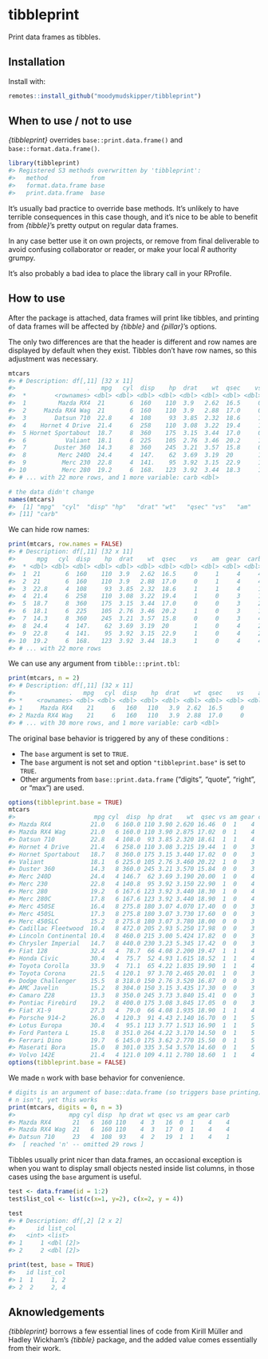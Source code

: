 
<!-- README.md is generated from README.Rmd. Please edit that file -->

# tibbleprint

Print data frames as tibbles.

## Installation

Install with:

``` r
remotes::install_github("moodymudskipper/tibbleprint")
```

## When to use / not to use

*{tibbleprint}* overrides `base::print.data.frame()` and
`base::format.data.frame()`.

``` r
library(tibbleprint)
#> Registered S3 methods overwritten by 'tibbleprint':
#>   method            from
#>   format.data.frame base
#>   print.data.frame  base
```

It’s usually bad practice to override base methods. It’s unlikely to
have terrible consequences in this case though, and it’s nice to be able
to benefit from *{tibble}*’s pretty output on regular data frames.

In any case better use it on own projects, or remove from final
deliverable to avoid confusing collaborator or reader, or make your
local *R* authority grumpy.

It’s also probably a bad idea to place the library call in your
RProfile.

## How to use

After the package is attached, data frames will print like tibbles, and
printing of data frames will be affected by *{tibble}* and *{pillar}*’s
options.

The only two differences are that the header is different and row names
are displayed by default when they exist. Tibbles don’t have row names,
so this adjustment was necessary.

``` r
mtcars
#> # Description: df[,11] [32 x 11]
#>                    .   mpg   cyl  disp    hp  drat    wt  qsec    vs    am  gear
#>  *        <rownames> <dbl> <dbl> <dbl> <dbl> <dbl> <dbl> <dbl> <dbl> <dbl> <dbl>
#>  1         Mazda RX4  21       6  160    110  3.9   2.62  16.5     0     1     4
#>  2     Mazda RX4 Wag  21       6  160    110  3.9   2.88  17.0     0     1     4
#>  3        Datsun 710  22.8     4  108     93  3.85  2.32  18.6     1     1     4
#>  4    Hornet 4 Drive  21.4     6  258    110  3.08  3.22  19.4     1     0     3
#>  5 Hornet Sportabout  18.7     8  360    175  3.15  3.44  17.0     0     0     3
#>  6           Valiant  18.1     6  225    105  2.76  3.46  20.2     1     0     3
#>  7        Duster 360  14.3     8  360    245  3.21  3.57  15.8     0     0     3
#>  8         Merc 240D  24.4     4  147.    62  3.69  3.19  20       1     0     4
#>  9          Merc 230  22.8     4  141.    95  3.92  3.15  22.9     1     0     4
#> 10          Merc 280  19.2     6  168.   123  3.92  3.44  18.3     1     0     4
#> # ... with 22 more rows, and 1 more variable: carb <dbl>

# the data didn't change
names(mtcars)
#>  [1] "mpg"  "cyl"  "disp" "hp"   "drat" "wt"   "qsec" "vs"   "am"   "gear"
#> [11] "carb"
```

We can hide row names:

``` r
print(mtcars, row.names = FALSE)
#> # Description: df[,11] [32 x 11]
#>      mpg   cyl  disp    hp  drat    wt  qsec    vs    am  gear  carb
#>  * <dbl> <dbl> <dbl> <dbl> <dbl> <dbl> <dbl> <dbl> <dbl> <dbl> <dbl>
#>  1  21       6  160    110  3.9   2.62  16.5     0     1     4     4
#>  2  21       6  160    110  3.9   2.88  17.0     0     1     4     4
#>  3  22.8     4  108     93  3.85  2.32  18.6     1     1     4     1
#>  4  21.4     6  258    110  3.08  3.22  19.4     1     0     3     1
#>  5  18.7     8  360    175  3.15  3.44  17.0     0     0     3     2
#>  6  18.1     6  225    105  2.76  3.46  20.2     1     0     3     1
#>  7  14.3     8  360    245  3.21  3.57  15.8     0     0     3     4
#>  8  24.4     4  147.    62  3.69  3.19  20       1     0     4     2
#>  9  22.8     4  141.    95  3.92  3.15  22.9     1     0     4     2
#> 10  19.2     6  168.   123  3.92  3.44  18.3     1     0     4     4
#> # ... with 22 more rows
```

We can use any argument from `tibble:::print.tbl`:

``` r
print(mtcars, n = 2)
#> # Description: df[,11] [32 x 11]
#>               .   mpg   cyl  disp    hp  drat    wt  qsec    vs    am  gear
#> *    <rownames> <dbl> <dbl> <dbl> <dbl> <dbl> <dbl> <dbl> <dbl> <dbl> <dbl>
#> 1     Mazda RX4    21     6   160   110   3.9  2.62  16.5     0     1     4
#> 2 Mazda RX4 Wag    21     6   160   110   3.9  2.88  17.0     0     1     4
#> # ... with 30 more rows, and 1 more variable: carb <dbl>
```

The original base behavior is triggered by any of these conditions :

  - The `base` argument is set to `TRUE`.
  - The `base` argument is not set and option `"tibbleprint.base"` is
    set to `TRUE`.
  - Other arguments from `base::print.data.frame` (“digits”, “quote”,
    “right”, or “max”) are used.

<!-- end list -->

``` r
options(tibbleprint.base = TRUE)
mtcars
#>                      mpg cyl  disp  hp drat    wt  qsec vs am gear carb
#> Mazda RX4           21.0   6 160.0 110 3.90 2.620 16.46  0  1    4    4
#> Mazda RX4 Wag       21.0   6 160.0 110 3.90 2.875 17.02  0  1    4    4
#> Datsun 710          22.8   4 108.0  93 3.85 2.320 18.61  1  1    4    1
#> Hornet 4 Drive      21.4   6 258.0 110 3.08 3.215 19.44  1  0    3    1
#> Hornet Sportabout   18.7   8 360.0 175 3.15 3.440 17.02  0  0    3    2
#> Valiant             18.1   6 225.0 105 2.76 3.460 20.22  1  0    3    1
#> Duster 360          14.3   8 360.0 245 3.21 3.570 15.84  0  0    3    4
#> Merc 240D           24.4   4 146.7  62 3.69 3.190 20.00  1  0    4    2
#> Merc 230            22.8   4 140.8  95 3.92 3.150 22.90  1  0    4    2
#> Merc 280            19.2   6 167.6 123 3.92 3.440 18.30  1  0    4    4
#> Merc 280C           17.8   6 167.6 123 3.92 3.440 18.90  1  0    4    4
#> Merc 450SE          16.4   8 275.8 180 3.07 4.070 17.40  0  0    3    3
#> Merc 450SL          17.3   8 275.8 180 3.07 3.730 17.60  0  0    3    3
#> Merc 450SLC         15.2   8 275.8 180 3.07 3.780 18.00  0  0    3    3
#> Cadillac Fleetwood  10.4   8 472.0 205 2.93 5.250 17.98  0  0    3    4
#> Lincoln Continental 10.4   8 460.0 215 3.00 5.424 17.82  0  0    3    4
#> Chrysler Imperial   14.7   8 440.0 230 3.23 5.345 17.42  0  0    3    4
#> Fiat 128            32.4   4  78.7  66 4.08 2.200 19.47  1  1    4    1
#> Honda Civic         30.4   4  75.7  52 4.93 1.615 18.52  1  1    4    2
#> Toyota Corolla      33.9   4  71.1  65 4.22 1.835 19.90  1  1    4    1
#> Toyota Corona       21.5   4 120.1  97 3.70 2.465 20.01  1  0    3    1
#> Dodge Challenger    15.5   8 318.0 150 2.76 3.520 16.87  0  0    3    2
#> AMC Javelin         15.2   8 304.0 150 3.15 3.435 17.30  0  0    3    2
#> Camaro Z28          13.3   8 350.0 245 3.73 3.840 15.41  0  0    3    4
#> Pontiac Firebird    19.2   8 400.0 175 3.08 3.845 17.05  0  0    3    2
#> Fiat X1-9           27.3   4  79.0  66 4.08 1.935 18.90  1  1    4    1
#> Porsche 914-2       26.0   4 120.3  91 4.43 2.140 16.70  0  1    5    2
#> Lotus Europa        30.4   4  95.1 113 3.77 1.513 16.90  1  1    5    2
#> Ford Pantera L      15.8   8 351.0 264 4.22 3.170 14.50  0  1    5    4
#> Ferrari Dino        19.7   6 145.0 175 3.62 2.770 15.50  0  1    5    6
#> Maserati Bora       15.0   8 301.0 335 3.54 3.570 14.60  0  1    5    8
#> Volvo 142E          21.4   4 121.0 109 4.11 2.780 18.60  1  1    4    2
options(tibbleprint.base = FALSE)
```

We made `n` work with base behavior for convenience.

``` r
# digits is an argument of base::data.frame (so triggers base printing)
# n isn't, yet this works
print(mtcars, digits = 0, n = 3)
#>               mpg cyl disp  hp drat wt qsec vs am gear carb
#> Mazda RX4      21   6  160 110    4  3   16  0  1    4    4
#> Mazda RX4 Wag  21   6  160 110    4  3   17  0  1    4    4
#> Datsun 710     23   4  108  93    4  2   19  1  1    4    1
#>  [ reached 'n' -- omitted 29 rows ]
```

Tibbles usually print nicer than data.frames, an occasional exception is
when you want to display small objects nested inside list columns, in
those cases using the `base` argument is useful.

``` r
test <- data.frame(id = 1:2)
test$list_col <- list(c(x=1, y=2), c(x=2, y = 4))

test
#> # Description: df[,2] [2 x 2]
#>      id list_col 
#>   <int> <list>   
#> 1     1 <dbl [2]>
#> 2     2 <dbl [2]>

print(test, base = TRUE)
#>   id list_col
#> 1  1     1, 2
#> 2  2     2, 4
```

## Aknowledgements

*{tibbleprint}* borrows a few essential lines of code from Kirill Müller
and Hadley Wickham’s *{tibble}* package, and the added value comes
essentially from their work.
